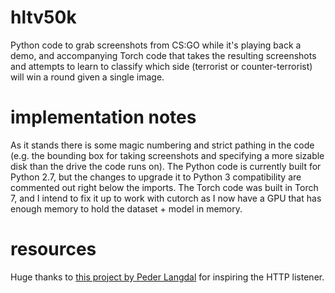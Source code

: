 # hltv50k
Python code to grab screenshots from CS:GO while it's playing back a demo, and accompanying Torch code that takes the resulting screenshots and attempts to learn to classify which side (terrorist or counter-terrorist) will win a round given a single image. 

# implementation notes
As it stands there is some magic numbering and strict pathing in the code (e.g. the bounding box for taking screenshots and specifying a more sizable disk than the drive the code runs on). The Python code is currently built for Python 2.7, but the changes to upgrade it to Python 3 compatibility are commented out right below the imports. The Torch code was built in Torch 7, and I intend to fix it up to work with cutorch as I now have a GPU that has enough memory to hold the dataset + model in memory.

# resources
Huge thanks to [this project by Peder Langdal](https://github.com/LangdalP/GoTimer) for inspiring the HTTP listener.
